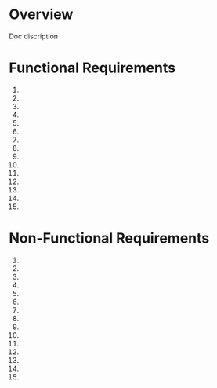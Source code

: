 # Overview

Doc discription 

# Functional Requirements
1. 
2.
3.
4.
5.
6.
7.
8.
9.
10.
11.
12.
13.
14.
15.

# Non-Functional Requirements 
1. 
2.
3.
4.
5.
6.
7.
8.
9.
10.
11.
12.
13.
14.
15.
